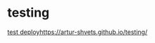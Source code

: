 # testing
[test deploy](https://artur-shvets.github.io/testing/)https://artur-shvets.github.io/testing/
